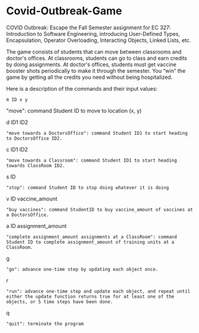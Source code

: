 # Covid-Outbreak-Game

COVID Outbreak: Escape the Fall Semester assignment for EC 327: Introduction to Software Engineering, introducing User-Defined Types, Encapsulation, Operator Overloading, Interacting Objects, Linked Lists, etc.

The game consists of students that can move between classrooms and doctor's offices. At classrooms, students can go to class and earn credits by doing assignments. At doctor's offices, students must get vaccine booster shots periodically to make it through the semester. You “win” the game by getting all the credits you need without being hospitalized.

Here is a description of the commands and their input values:

    m ID x y

"move": command Student ID to move to location (x, y)

d ID1 ID2

    "move towards a DoctorsOffice": command Student ID1 to start heading to DoctorsOffice ID2.

c ID1 ID2

    "move towards a Classroom": command Student ID1 to start heading towards ClassRoom ID2.

s ID

    "stop": command Student ID to stop doing whatever it is doing

v ID vaccine_amount

    "buy vaccines": command StudentID to buy vaccine_amount of vaccines at a DoctorsOffice.

a ID assignment_amount

    "complete assignment_amount assignments at a ClassRoom": command Student ID to complete assignment_amount of training units at a ClassRoom.

g

    "go": advance one-time step by updating each object once.

r

    "run": advance one-time step and update each object, and repeat until either the update function returns true for at least one of the objects, or 5 time steps have been done.

q

    "quit": terminate the program
